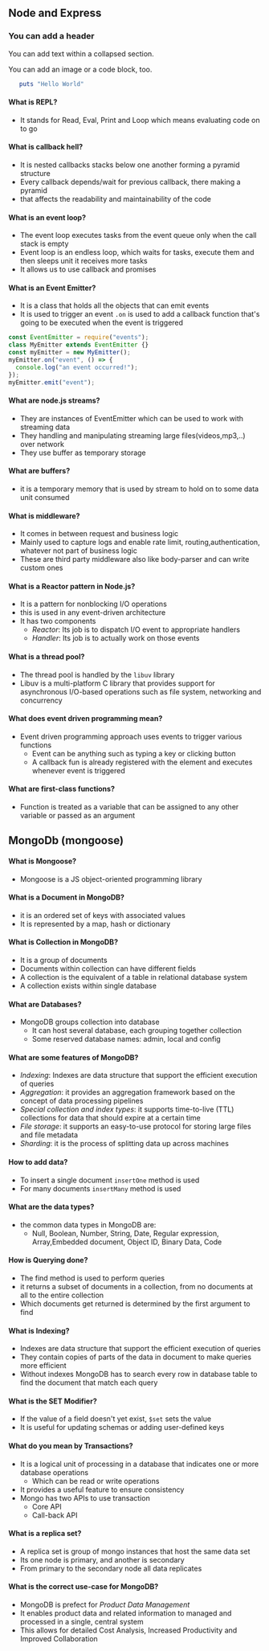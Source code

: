 ## Node and Express

### You can add a header

You can add text within a collapsed section. 

You can add an image or a code block, too.

```ruby
   puts "Hello World"
```

</details>

#### What is REPL?

- It stands for Read, Eval, Print and Loop
  which means evaluating code on to go

#### What is callback hell?

- It is nested callbacks stacks below one another forming a pyramid structure
- Every callback depends/wait for previous callback, there making a pyramid
- that affects the readability and maintainability of the code

#### What is an event loop?

- The event loop executes tasks from the event queue only when the call stack is empty
- Event loop is an endless loop, which waits for tasks, execute them and
  then sleeps unit it receives more tasks
- It allows us to use callback and promises

#### What is an Event Emitter?

- It is a class that holds all the objects that can emit events
- It is used to trigger an event `.on` is used to add a callback function that's going
  to be executed when the event is triggered

```js title="event-emiter.js"
const EventEmitter = require("events");
class MyEmitter extends EventEmitter {}
const myEmitter = new MyEmitter();
myEmitter.on("event", () => {
  console.log("an event occurred!");
});
myEmitter.emit("event");
```

#### What are node.js streams?

- They are instances of EventEmitter which can be used to work with streaming data
- They handling and manipulating streaming large files(videos,mp3,..) over network
- They use buffer as temporary storage

#### What are buffers?

- it is a temporary memory that is used by stream to hold on to some data unit consumed

#### What is middleware?

- It comes in between request and business logic
- Mainly used to capture logs and enable rate limit, routing,authentication,
  whatever not part of business logic
- These are third party middleware also like body-parser and can write custom ones

#### What is a Reactor pattern in Node.js?

- It is a pattern for nonblocking I/O operations
- this is used in any event-driven architecture
- It has two components
  - _Reactor_: Its job is to dispatch I/O event to appropriate handlers
  - _Handler_: Its job is to actually work on those events

#### What is a thread pool?

- The thread pool is handled by the `libuv` library
- Libuv is a multi-platform C library that provides support for asynchronous I/O-based operations
  such as file system, networking and concurrency

#### What does event driven programming mean?

- Event driven programming approach uses events to trigger various functions
  - Event can be anything such as typing a key or clicking button
  - A callback fun is already registered with the element and executes whenever event is triggered

#### What are first-class functions?

- Function is treated as a variable that can be assigned to any other variable or passed as an argument

## MongoDb (mongoose)

#### What is Mongoose?

- Mongoose is a JS object-oriented programming library

#### What is a Document in MongoDB?

- it is an ordered set of keys with associated values
- It is represented by a map, hash or dictionary

#### What is Collection in MongoDB?

- It is a group of documents
- Documents within collection can have different fields
- A collection is the equivalent of a table in relational database system
- A collection exists within single database

#### What are Databases?

- MongoDB groups collection into database
  - It can host several database, each grouping together collection
  - Some reserved database names: admin, local and config

#### What are some features of MongoDB?

- _Indexing_: Indexes are data structure that support the efficient execution of queries
- _Aggregation_: it provides an aggregation framework based on the concept of data processing pipelines
- _Special collection and index types_: it supports time-to-live (TTL) collections for data
  that should expire at a certain time
- _File storage_: it supports an easy-to-use protocol for storing large files and file metadata
- _Sharding_: it is the process of splitting data up across machines

#### How to add data?

- To insert a single document `insertOne` method is used
- For many documents `insertMany` method is used

#### What are the data types?

- the common data types in MongoDB are:
  - Null, Boolean, Number, String, Date, Regular expression, Array,Embedded document,
    Object ID, Binary Data, Code

#### How is Querying done?

- The find method is used to perform queries
- it returns a subset of documents in a collection,
  from no documents at all to the entire collection
- Which documents get returned is determined by the first argument to find

#### What is Indexing?

- Indexes are data structure that support the efficient execution of queries
- They contain copies of parts of the data in document to make queries more efficient
- Without indexes MongoDB has to search every row in database
  table to find the document that match each query

#### What is the SET Modifier?

- If the value of a field doesn't yet exist, `$set` sets the value
- It is useful for updating schemas or adding user-defined keys

#### What do you mean by Transactions?

- It is a logical unit of processing in a database that indicates one or more database operations
  - Which can be read or write operations
- It provides a useful feature to ensure consistency
- Mongo has two APIs to use transaction
  - Core API
  - Call-back API

#### What is a replica set?

- A replica set is group of mongo instances that host the same data set
- Its one node is primary, and another is secondary
- From primary to the secondary node all data replicates

#### What is the correct use-case for MongoDB?

- MongoDB is prefect for _Product Data Management_
- It enables product data and related information to managed
  and processed in a single, central system
- This allows for detailed Cost Analysis, Increased Productivity and Improved Collaboration

